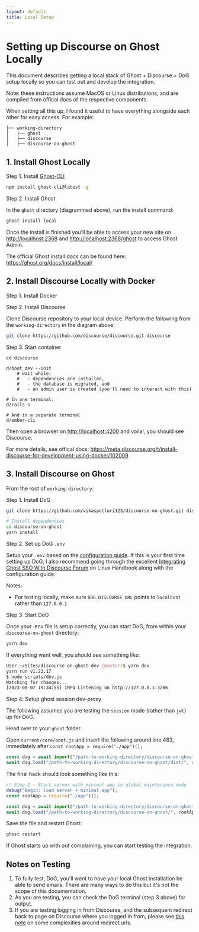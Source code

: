 ```yaml
---
layout: default
title: Local Setup
---
```


# Setting up Discourse on Ghost Locally

This document describes getting a local stack of Ghost + Discourse + DoG setup locally so you can test out and develop the integration.

Note: these instructions assume MacOS or Linux distributions, and are compiled from offical docs of the respective components.

When setting all this up, I found it useful to have everything alongside each other for easy access. For example:

```
├── working-directory
│   ├── ghost
│   ├── discourse
│   ├── discourse-on-ghost
```

## 1. Install Ghost Locally

Step 1. Install [Ghost-CLI](https://ghost.org/docs/ghost-cli/)

```zsh
npm install ghost-cli@latest -g
```

Step 2. Install Ghost

In the `ghost` directory (diagrammed above), run the install command:

```zsh
ghost install local
```

Once the install is finished you’ll be able to access your new site on <http://localhost:2368> and <http://localhost:2368/ghost> to access Ghost Admin.

The official Ghost install docs can be found here: <https://ghost.org/docs/install/local/>

## 2. Install Discourse Locally with Docker

Step 1. Install Docker

Step 2. Install Discourse

Clone Discourse repository to your local device. Perform the following from the `working-directory` in the diagram above:

```zsh
git clone https://github.com/discourse/discourse.git discourse
```

Step 3. Start container

```
cd discourse

d/boot_dev --init
    # wait while:
    #   - dependencies are installed,
    #   - the database is migrated, and
    #   - an admin user is created (you'll need to interact with this)

# In one terminal:
d/rails s

# And in a separate terminal
d/ember-cli
```

Then open a browser on <http://localhost:4200> and voila!, you should see Discourse.

For more details, see offical docs: <https://meta.discourse.org/t/install-discourse-for-development-using-docker/102009>

## 3. Install Discourse on Ghost

From the root of `working-directory`:

Step 1. Install DoG

```zsh
git clone https://github.com/vikaspotluri123/discourse-on-ghost.git discourse-on-ghost

# Install dependencies
cd discourse-on-ghost
yarn install
```

Step 2. Set up DoG `.env`

Setup your `.env` based on the [configuration guide](https://github.vikaspotluri.me/discourse-on-ghost/configuration/). If this is your first time setting up DoG, I also recommend going through the excellent [Integrating Ghost SSO With Discourse Forum](https://linuxhandbook.com/ghost-sso-discourse/) on Linux Handbook along with the configuration guide.

Notes:

- For testing locally, make sure `DOG_DISCOURSE_URL` points to `localhost` rather than `127.0.0.1`

Step 3: Start DoG

Once your .env file is setup correctly, you can start DoG, from within your `discourse-on-ghost` directory:

```zsh
yarn dev
```

If everything went well, you should see something like:

```zsh
User ~/Sites/discourse-on-ghost-dev (master)$ yarn dev
yarn run v1.22.17
$ node scripts/dev.js
Watching for changes...
[2023-08-07 19:34:55] INFO Listening on http://127.0.0.1:3286
```

Step 4: Setup ghost session dev-proxy

The following assumes you are testing the `session` mode (rather than `jwt`) up for DoG.

Head over to your `ghost` folder.

Open `current/core/boot.js` and insert the following around line 483, immediately after `const rootApp = require('./app')();`

```javascript
const dog = await import("/path-to-working-directory/discourse-on-ghost/dist/targets/dev-proxy.js");
await dog.load("/path-to-working-directory/discourse-on-ghost/dist/", rootApp);
```

The final hack should look something like this:

```javascript
// Step 2 - Start server with minimal app in global maintenance mode
debug("Begin: load server + minimal app");
const rootApp = require("./app")();

const dog = await import("/path-to-working-directory/discourse-on-ghost/dist/targets/dev-proxy.js");
await dog.load("/path-to-working-directory/discourse-on-ghost/", rootApp);
```

Save the file and restart Ghost:

```zsh
ghost restart
```

If Ghost starts up with out complaining, you can start testing the integration.

## Notes on Testing

1. To fully test, DoG, you'll want to have your local Ghost installation be able to send emails. There are many ways to do this but it's not the scope of this documentation.
2. As you are testing, you can check the DoG terminal (step 3 above) for output.
3. If you are testing logging in from Discourse, and the subsequent redirect back to page on Discourse where you logged in from, please see [this note](https://github.com/vikaspotluri123/discourse-on-ghost/discussions/80#discussioncomment-6726220) on some complexities around redirect urls.
